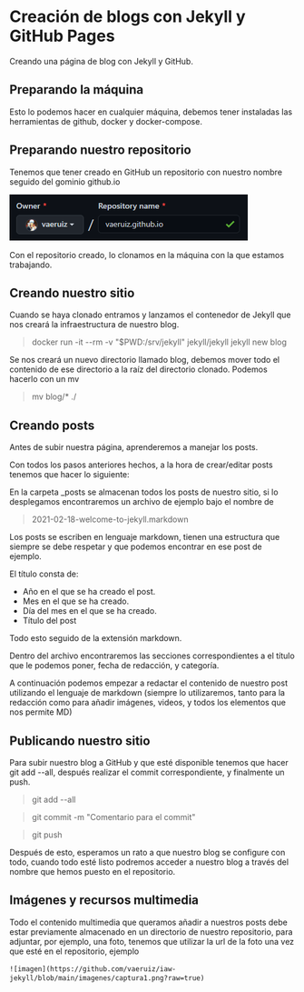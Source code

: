 # Creación de blogs con Jekyll y GitHub Pages

Creando una página de blog con Jekyll y GitHub.

## Preparando la máquina

Esto lo podemos hacer en cualquier máquina, debemos tener instaladas las herramientas de github, docker y docker-compose.

## Preparando nuestro repositorio

Tenemos que tener creado en GitHub un repositorio con nuestro nombre seguido del gominio github.io

![captura1](https://github.com/vaeruiz/iaw-jekyll/blob/main/imagenes/captura1.png?raw=true)

Con el repositorio creado, lo clonamos en la máquina con la que estamos trabajando.

## Creando nuestro sitio

Cuando se haya clonado entramos y lanzamos el contenedor de Jekyll que nos creará la infraestructura de nuestro blog.

> docker run -it --rm -v "$PWD:/srv/jekyll" jekyll/jekyll jekyll new blog

Se nos creará un nuevo directorio llamado blog, debemos mover todo el contenido de ese directorio a la raíz del directorio clonado. Podemos hacerlo con un mv

> mv blog/* ./

## Creando posts

Antes de subir nuestra página, aprenderemos a manejar los posts.

Con todos los pasos anteriores hechos, a la hora de crear/editar posts tenemos que hacer lo siguiente:

En la carpeta _posts se almacenan todos los posts de nuestro sitio, si lo desplegamos encontraremos un archivo de ejemplo bajo el nombre de

>2021-02-18-welcome-to-jekyll.markdown

Los posts se escriben en lenguaje markdown, tienen una estructura que siempre se debe respetar y que podemos encontrar en ese post de ejemplo.

El título consta de:

- Año en el que se ha creado el post.
- Mes en el que se ha creado.
- Día del mes en el que se ha creado.
- Título del post

Todo esto seguido de la extensión markdown.

Dentro del archivo encontraremos las secciones correspondientes a el título que le podemos poner, fecha de redacción, y categoría.

A continuación podemos empezar a redactar el contenido de nuestro post utilizando el lenguaje de markdown (siempre lo utilizaremos, tanto para la redacción como para añadir imágenes, videos, y todos los elementos que nos permite MD)

## Publicando nuestro sitio

Para subir nuestro blog a GitHub y que esté disponible tenemos que hacer git add --all, después realizar el commit correspondiente, y finalmente un push.

>git add --all

>git commit -m "Comentario para el commit"

>git push

Después de esto, esperamos un rato a que nuestro blog se configure con todo, cuando todo esté listo podremos acceder a nuestro blog a través del nombre que hemos puesto en el repositorio.

## Imágenes y recursos multimedia

Todo el contenido multimedia que queramos añadir a nuestros posts debe estar previamente almacenado en un directorio de nuestro repositorio, para adjuntar, por ejemplo, una foto, tenemos que utilizar la url de la foto una vez que esté en el repositorio, ejemplo 

```
![imagen](https://github.com/vaeruiz/iaw-jekyll/blob/main/imagenes/captura1.png?raw=true)
```
